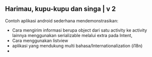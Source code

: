 ## Harimau, kupu-kupu dan singa | v 2

Contoh aplikasi android sederhana  mendemonstrasikan:
* Cara mengirim informasi berupa object dari satu activity ke activity lainnya menggunakan serializable melalui extra pada Intent,
* Cara menggunakan listview
* aplikasi yang mendukung multi bahasa/Internationalization (i18n)
* 



